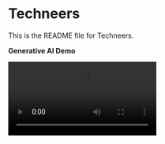 # Techneers

This is the README file for Techneers.

<b>Generative AI Demo</b>

![My animated logo](Screenshot/demo.mp4)
